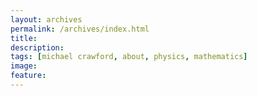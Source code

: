 ```yaml
---
layout: archives
permalink: /archives/index.html
title: 
description: 
tags: [michael crawford, about, physics, mathematics]
image: 
feature: 
---
```

